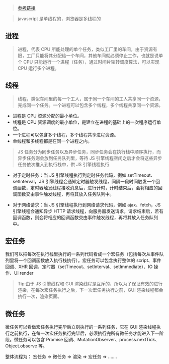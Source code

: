 > [参考链接](https://www.jianshu.com/p/e13fe57b8e33)

> javascript 是单线程的，浏览器是多线程的

## 进程

> 进程，代表 CPU 所能处理的单个任务，类似工厂里的车间，由于资源有限，工厂只能将其分配给一个车间，其他车间就必须停止工作，也就是说单个 CPU 只能运行一个进程（任务），通过时间片轮转调度算法，可以实现 CPU 运行多个进程。

## 线程

> 线程，类似车间里的每一个工人，属于同一个车间的工人共享同一个资源，完成同一个任务。一个进程可以包含多个线程，多个线程共享同一个资源。

- 进程是 CPU 资源分配的最小单位。
- 线程是 CPU 资源调度的最小单位，是建立在进程的基础上的一次程序运行单位。
- 一个进程可以包含多个线程，多个线程共享进程资源。
- 单线程和多线程都是在同一个进程之内。

> JS 任务分为同步任务以及异步任务，同步任务会在执行栈中顺序执行，而异步任务则会放到任务队列里，等待 JS 引擎线程空闲之后才会将这些异步任务依次推入到执行栈中，供 JS 引擎线程执行

- 对于定时任务：当 JS 引擎线程执行到定时任务代码，例如 setTimeout、setInterval，JS 引擎线程会通知定时器触发线程，间隔一段时间触发一个回调函数，定时器触发线程接收消息后，进行计时，计时结束后，会将相应的回调函数交由事件触发线程，再将其放入任务队列中。

- 对于网络请求：当 JS 引擎线程执行到网络请求代码，例如 ajax、fetch，JS 引擎线程会通知异步 HTTP 请求线程，向服务器发送请求，请求结束后，若有回调函数，则会将相应的回调函数交由事件触发线程，再将其放入任务队列中。

## 宏任务

我们可以把每次在执行栈里执行的一系列代码看成一个宏任务（包括每次从事件队列里将一个回调函数放入执行栈执行）。宏任务可以包含执行整体的 script、事件回调、XHR 回调、定时器（setTimeout、setInterval、setImmediate）、IO 操作、UI render

> Tip:由于 JS 引擎线程和 GUI 渲染线程是互斥的，所以为了保证有效的进行渲染，在每次宏任务执行之后，下一次宏任务执行之前，GUI 渲染线程都会执行一次，渲染页面。

## 微任务

微任务可以看做宏任务执行完毕后立刻执行的一系列任务，它在 GUI 渲染线程执行之前执行，在每一次宏任务执行完毕后，必须执行完所有微任务才能进入下一阶段。微任务可以包含 Promise 回调、MutationObserver、process.nextTick、Object.observe 等。

整体流程为： 宏任务 => 微任务 => 渲染 => 宏任务 => .......
